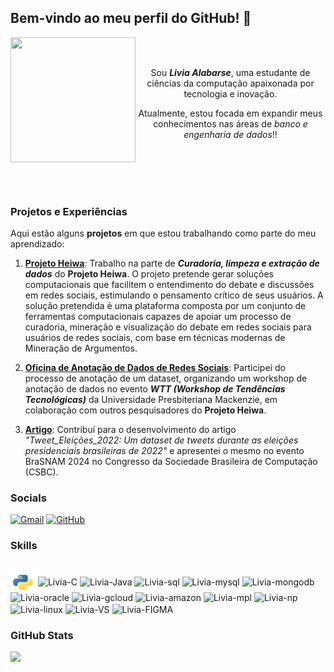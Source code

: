 ## Bem-vindo ao meu perfil do GitHub! 👋


<img align="left" src="https://cdn.discordapp.com/attachments/1282017271740498007/1282023683799384205/gifmaker_me_2.gif?ex=66ddd919&is=66dc8799&hm=55e75b7102e6e958815091b25c943e9a61102b140443e0043d516d63d598e41a" width="200" height="200" />

<br><br>

<p align="center"> Sou <em><strong>Livia Alabarse</strong></em>, uma estudante de ciências da computação apaixonada por tecnologia e inovação. </p>
<p align="center"> Atualmente, estou focada em expandir meus conhecimentos nas áreas de <em>banco e engenharia de dados</em>!! </p>
 

<br><br><br><br>

### Projetos e Experiências
Aqui estão alguns **projetos** em que estou trabalhando como parte do meu aprendizado:

1. **[Projeto Heiwa](https://heiwa-website.vercel.app/)**:
Trabalho na parte de ***Curadoria, limpeza e extração de dados*** do **Projeto Heiwa**. O projeto pretende gerar soluções computacionais que facilitem o entendimento do debate e discussões em redes sociais, estimulando o pensamento crítico de seus usuários. A solução pretendida é uma plataforma composta por um conjunto de ferramentas computacionais capazes de apoiar um processo de curadoria, mineração e visualização do debate em redes sociais para usuários de redes sociais, com base em técnicas modernas de Mineração de Argumentos.

2. **[Oficina de Anotação de Dados de Redes Sociais](https://ciberdem.mack.com.br/index.php/2024/04/05/ciberdem-no-workshop-de-tendencias-tecnologicas-mackenzie/)**:
   Participei do processo de anotação de um dataset, organizando um workshop de anotação de dados no evento ***WTT (Workshop de Tendências Tecnológicas)*** da Universidade Presbiteriana Mackenzie, em colaboração com outros pesquisadores do **Projeto Heiwa**.

3. **[Artigo](https://sol.sbc.org.br/index.php/brasnam/article/view/29343/29148)**:
Contribuí para o desenvolvimento do artigo *"Tweet_Eleições_2022: Um dataset de tweets durante as eleições presidenciais brasileiras de 2022"* e apresentei o mesmo no evento BraSNAM 2024 no Congresso da Sociedade Brasileira de Computação (CSBC). 


### Socials

[![Gmail](https://img.shields.io/badge/Gmail-D14836?style=for-the-badge&logo=gmail&logoColor=white)](mailto:liviaalabarse@gmail.com)
[![GitHub](https://img.shields.io/badge/LinkedIn-0077B5?style=for-the-badge&logo=linkedin&logoColor=white)](https://www.linkedin.com/in/livia-alabarse/)


### Skills
<div style="display: inline_block"><br>
  <img align="center" alt="Livia-Python" height="30" width="40" src="https://raw.githubusercontent.com/devicons/devicon/master/icons/python/python-original.svg">
  <img align="center" alt="Livia-C" height="30" width="40" src="https://cdn.jsdelivr.net/gh/devicons/devicon@latest/icons/c/c-original.svg"/>
  <img align="center" alt="Livia-Java" height="30" width="40" src="https://cdn.jsdelivr.net/gh/devicons/devicon@latest/icons/java/java-original.svg"/>

  <img align="center" alt="Livia-sql" height="30" width="40" src="https://cdn.jsdelivr.net/gh/devicons/devicon@latest/icons/azuresqldatabase/azuresqldatabase-original.svg"/>
  <img align="center" alt="Livia-mysql" height="30" width="40" src="https://cdn.jsdelivr.net/gh/devicons/devicon@latest/icons/mysql/mysql-original.svg"/>
  <img align="center" alt="Livia-mongodb" height="30" width="40" src="https://cdn.jsdelivr.net/gh/devicons/devicon@latest/icons/mongodb/mongodb-original.svg"/>
  <img align="center" alt="Livia-oracle" height="30" width="40" src="https://cdn.jsdelivr.net/gh/devicons/devicon@latest/icons/oracle/oracle-original.svg"/>
  <img align="center" alt="Livia-gcloud" height="30" width="40" src="https://cdn.jsdelivr.net/gh/devicons/devicon@latest/icons/googlecloud/googlecloud-original.svg"/>

  
  <img align="center" alt="Livia-amazon" height="30" width="40" src="https://cdn.jsdelivr.net/gh/devicons/devicon@latest/icons/amazonwebservices/amazonwebservices-original-wordmark.svg"/> 
  <img align="center" alt="Livia-mpl" height="30" width="40" src="https://cdn.jsdelivr.net/gh/devicons/devicon@latest/icons/matplotlib/matplotlib-plain.svg"/> 
  <img align="center" alt="Livia-np" height="30" width="40" src="https://cdn.jsdelivr.net/gh/devicons/devicon@latest/icons/numpy/numpy-original.svg"/> 
  
 


  <img align="center" alt="Livia-linux" height="30" width="40" src="https://cdn.jsdelivr.net/gh/devicons/devicon@latest/icons/linux/linux-original.svg"/>
  <img align="center" alt="Livia-VS" height="30" width="40" src="https://cdn.jsdelivr.net/gh/devicons/devicon@latest/icons/vscode/vscode-original.svg"/>
  <img align="center" alt="Livia-FIGMA" height="30" width="40" src="https://cdn.jsdelivr.net/gh/devicons/devicon@latest/icons/figma/figma-original.svg"/>
         
</div>



### GitHub Stats
<div>
  <a href="https://github.com/lihviaa">
  <a> <img height="180em" src="https://github-readme-stats.vercel.app/api/top-langs/?username=lihviaa&layout=compact&theme=dark#gh-dark-mode-only"/></a>
</div>

